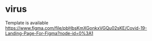 # virus
Template is available https://www.figma.com/file/pbHbsKmXGonkxVGQu02sKE/Covid-19-Landing-Page-For-Figma?node-id=0%3A1
